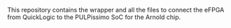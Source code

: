 This repository contains the wrapper and all the files to connect the 
eFPGA from QuickLogic to the PULPissimo SoC for the Arnold chip.